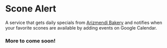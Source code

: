# Scone Alert

A service that gets daily specials from [Arizmendi Bakery](http://www.arizmendi-sanrafael.com/daily-specials-1 "Daily Specials - Arizmendi Bakery") and notifies when your favorite scones are available by adding events on Google Calendar.

### More to come soon!
